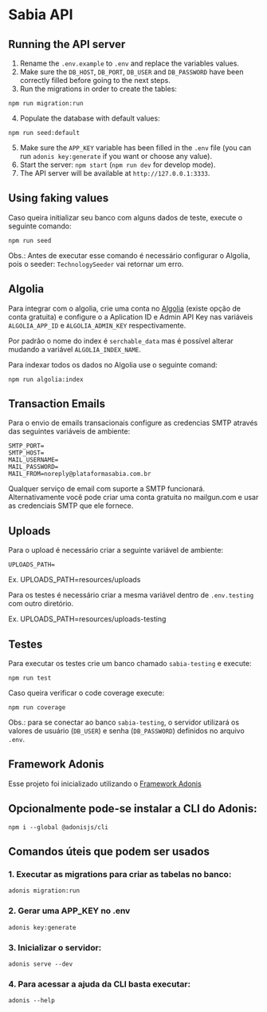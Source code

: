# Sabia API

## Running the API server

1. Rename the `.env.example` to `.env` and replace the variables values.
2. Make sure the `DB_HOST`, `DB_PORT`, `DB_USER` and `DB_PASSWORD` have been correctly filled before going to the next steps.
3. Run the migrations in order to create the tables:

```
npm run migration:run
```
4. Populate the database with default values:
```
npm run seed:default
```
5. Make sure the `APP_KEY` variable has been filled in the `.env` file (you can run `adonis key:generate` if you want or choose any value).
6. Start the server: `npm start` (`npm run dev` for develop mode).
7. The API server will be available at `http://127.0.0.1:3333`.

## Using faking values
Caso queira initializar seu banco com alguns dados de teste, execute o seguinte comando:

```
npm run seed
```
Obs.: Antes de executar esse comando é necessário configurar o Algolia, pois o seeder: `TechnologySeeder` vai retornar um erro.

## Algolia

Para integrar com o algolia, crie uma conta no [Algolia](https://www.algolia.) (existe opção de conta gratuita) e configure o a Aplication ID e Admin API Key nas variáveis `ALGOLIA_APP_ID` e `ALGOLIA_ADMIN_KEY` respectivamente.

Por padrão o nome do index é `serchable_data` mas é possível alterar mudando a variável `ALGOLIA_INDEX_NAME`.

Para indexar todos os dados no Algolia use o seguinte comand:

```
npm run algolia:index
```

## Transaction Emails

Para o envio de emails transacionais configure as credencias SMTP através das seguintes variáveis de ambiente:

```
SMTP_PORT=
SMTP_HOST=
MAIL_USERNAME=
MAIL_PASSWORD=
MAIL_FROM=noreply@plataformasabia.com.br
```

Qualquer serviço de email com suporte a SMTP funcionará. Alternativamente você pode criar uma conta gratuita no mailgun.com e usar as credenciais SMTP que ele fornece.

## Uploads

Para o upload é necessário criar a seguinte variável de ambiente:

```
UPLOADS_PATH=
```
Ex. UPLOADS_PATH=resources/uploads

Para os testes é necessário criar a mesma variável dentro de `.env.testing` com outro diretório.

Ex. UPLOADS_PATH=resources/uploads-testing

## Testes

Para executar os testes crie um banco chamado `sabia-testing` e execute:

```
npm run test
```

Caso queira verificar o code coverage execute:

```
npm run coverage
```

Obs.: para se conectar ao banco `sabia-testing`, o servidor utilizará os valores de usuário (`DB_USER`) e senha (`DB_PASSWORD`) definidos no arquivo `.env`.

## Framework Adonis

Esse projeto foi inicializado utilizando o [Framework Adonis](https://adonisjs.com/)

## Opcionalmente pode-se instalar a CLI do Adonis:

```
npm i --global @adonisjs/cli
```

## Comandos úteis que podem ser usados

### 1. Executar as migrations para criar as tabelas no banco:

```
adonis migration:run
```

### 2. Gerar uma APP_KEY no .env

```
adonis key:generate
```

### 3. Inicializar o servidor:

```
adonis serve --dev
```

### 4. Para acessar a ajuda da CLI basta executar:

```
adonis --help
```
